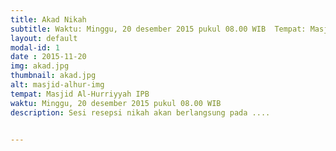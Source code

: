 ```yaml
---
title: Akad Nikah
subtitle: Waktu: Minggu, 20 desember 2015 pukul 08.00 WIB  Tempat: Masjid Al-Hurriyyah IPB
layout: default
modal-id: 1
date : 2015-11-20
img: akad.jpg
thumbnail: akad.jpg
alt: masjid-alhur-img
tempat: Masjid Al-Hurriyyah IPB
waktu: Minggu, 20 desember 2015 pukul 08.00 WIB
description: Sesi resepsi nikah akan berlangsung pada ....


---
```

